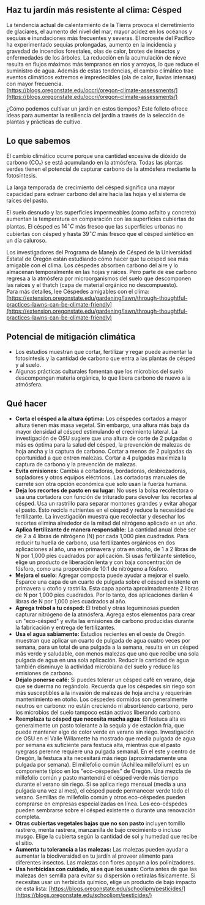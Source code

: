 ## Haz tu jardín más resistente al clima: Césped

La tendencia actual de calentamiento de la Tierra provoca el derretimiento de glaciares, el aumento del nivel del mar, mayor acidez en los océanos y sequías e inundaciones más frecuentes y severas. El noroeste del Pacífico ha experimentado sequías prolongadas, aumento en la incidencia y gravedad de incendios forestales, olas de calor, brotes de insectos y enfermedades de los árboles. La reducción en la acumulación de nieve resulta en flujos máximos más tempranos en ríos y arroyos, lo que reduce el suministro de agua. Además de estas tendencias, el cambio climático trae eventos climáticos extremos e impredecibles (ola de calor, lluvias intensas) con mayor frecuencia.  
[https://blogs.oregonstate.edu/occri/oregon-climate-assessments/](https://blogs.oregonstate.edu/occri/oregon-climate-assessments/)

¿Cómo podemos cultivar un jardín en estos tiempos? Este folleto ofrece ideas para aumentar la resiliencia del jardín a través de la selección de plantas y prácticas de cultivo.

## Lo que sabemos

El cambio climático ocurre porque una cantidad excesiva de dióxido de carbono (CO₂) se está acumulando en la atmósfera. Todas las plantas verdes tienen el potencial de capturar carbono de la atmósfera mediante la fotosíntesis.

La larga temporada de crecimiento del césped significa una mayor capacidad para extraer carbono del aire hacia las hojas y el sistema de raíces del pasto.

El suelo desnudo y las superficies impermeables (como asfalto y concreto) aumentan la temperatura en comparación con las superficies cubiertas de plantas. El césped es $14^{\circ}C$ más fresco que las superficies urbanas no cubiertas con césped y hasta $39^{\circ}C$ más fresco que el césped sintético en un día caluroso.

Los investigadores del Programa de Manejo de Césped de la Universidad Estatal de Oregón están estudiando cómo hacer que tu césped sea más amigable con el clima. Los céspedes absorben carbono del aire y lo almacenan temporalmente en las hojas y raíces. Pero parte de ese carbono regresa a la atmósfera por microorganismos del suelo que descomponen las raíces y el thatch (capa de material orgánico no descompuesto).  
Para más detalles, lee Céspedes amigables con el clima: [https://extension.oregonstate.edu/gardening/lawn/through-thoughtful-practices-lawns-can-be-climate-friendly](https://extension.oregonstate.edu/gardening/lawn/through-thoughtful-practices-lawns-can-be-climate-friendly)

## Potencial de mitigación climática

- Los estudios muestran que cortar, fertilizar y regar puede aumentar la fotosíntesis y la cantidad de carbono que entra a las plantas de césped y al suelo.
- Algunas prácticas culturales fomentan que los microbios del suelo descompongan materia orgánica, lo que libera carbono de nuevo a la atmósfera.

## Qué hacer

- **Corta el césped a la altura óptima:** Los céspedes cortados a mayor altura tienen más masa vegetal. Sin embargo, una altura más baja da mayor densidad al césped estimulando el crecimiento lateral. La investigación de OSU sugiere que una altura de corte de 2 pulgadas o más es óptima para la salud del césped, la prevención de malezas de hoja ancha y la captura de carbono. Cortar a menos de 2 pulgadas da oportunidad a que entren malezas. Cortar a 4 pulgadas maximiza la captura de carbono y la prevención de malezas.
- **Evita emisiones:** Cambia a cortadoras, bordadoras, desbrozadoras, sopladores y otros equipos eléctricos. Las cortadoras manuales de carrete son otra opción económica que solo usan la fuerza humana.
- **Deja los recortes de pasto en su lugar:** No uses la bolsa recolectora o usa una cortadora con función de triturado para devolver los recortes al césped. Usa un rastrillo para separar montones grandes y evitar ahogar el pasto. Esto recicla nutrientes en el césped y reduce la necesidad de fertilizante. La investigación muestra que recolectar y desechar los recortes elimina alrededor de la mitad del nitrógeno aplicado en un año.
- **Aplica fertilizante de manera responsable:** La cantidad anual debe ser de 2 a 4 libras de nitrógeno (N) por cada 1,000 pies cuadrados. Para reducir tu huella de carbono, usa fertilizantes orgánicos en dos aplicaciones al año, una en primavera y otra en otoño, de 1 a 2 libras de N por 1,000 pies cuadrados por aplicación. Si usas fertilizante sintético, elige un producto de liberación lenta y con baja concentración de fósforo, como una proporción de 10:1 de nitrógeno a fósforo.
- **Mejora el suelo:** Agregar composta puede ayudar a mejorar el suelo. Esparce una capa de un cuarto de pulgada sobre el césped existente en primavera u otoño y rastrilla. Esta capa aporta aproximadamente 2 libras de N por 1,000 pies cuadrados. Por lo tanto, dos aplicaciones darían 4 libras de N por 1,000 pies cuadrados al año.
- **Agrega trébol a tu césped:** El trébol y otras leguminosas pueden capturar nitrógeno de la atmósfera. Agrega estos elementos para crear un "eco-césped" y evita las emisiones de carbono producidas durante la fabricación y entrega de fertilizantes.
- **Usa el agua sabiamente:** Estudios recientes en el oeste de Oregón muestran que aplicar un cuarto de pulgada de agua cuatro veces por semana, para un total de una pulgada a la semana, resulta en un césped más verde y saludable, con menos malezas que uno que recibe una sola pulgada de agua en una sola aplicación. Reducir la cantidad de agua también disminuye la actividad microbiana del suelo y reduce las emisiones de carbono.
- **Déjalo ponerse café:** Si puedes tolerar un césped café en verano, deja que se duerma no regándolo. Recuerda que los céspedes sin riego son más susceptibles a la invasión de malezas de hoja ancha y requerirán mantenimiento en otoño. Los céspedes dormidos son generalmente neutros en carbono: no están creciendo ni absorbiendo carbono, pero los microbios del suelo tampoco están activos liberando carbono.
- **Reemplaza tu césped que necesita mucha agua:** El festuca alta es generalmente un pasto tolerante a la sequía y de estación fría, que puede mantener algo de color verde en verano sin riego. Investigación de OSU en el Valle Willamette ha mostrado que media pulgada de agua por semana es suficiente para festuca alta, mientras que el pasto ryegrass perenne requiere una pulgada semanal. En el este y centro de Oregón, la festuca alta necesitará más riego (aproximadamente una pulgada por semana). El millefolio común (Achillea millefolium) es un componente típico en los "eco-céspedes" de Oregón. Una mezcla de millefolio común y pasto mantendrá el césped verde más tiempo durante el verano sin riego. Si se aplica riego mensual (media a una pulgada una vez al mes), el césped puede permanecer verde todo el verano. Semillas de millefolio común y otros eco-céspedes pueden comprarse en empresas especializadas en línea. Los eco-céspedes pueden sembrarse sobre el césped existente o durante una renovación completa.
- **Otras cubiertas vegetales bajas que no son pasto** incluyen tomillo rastrero, menta rastrera, manzanilla de bajo crecimiento o incluso musgo. Elige la cubierta según la cantidad de sol y humedad que recibe el sitio.
- **Aumenta tu tolerancia a las malezas:** Las malezas pueden ayudar a aumentar la biodiversidad en tu jardín al proveer alimento para diferentes insectos. Las malezas con flores apoyan a los polinizadores.
- **Usa herbicidas con cuidado, si es que los usas:** Corta antes de que las malezas den semilla para evitar su dispersión o retíralas físicamente. Si necesitas usar un herbicida químico, elige un producto de bajo impacto de esta lista: [https://blogs.oregonstate.edu/schoolipm/pesticides/](https://blogs.oregonstate.edu/schoolipm/pesticides/)
